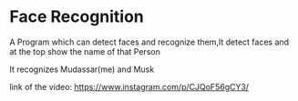 # Face Recognition

A Program which can detect faces and recognize them,It detect faces and at the top show the name of that Person

It recognizes Mudassar(me) and Musk 

link of the video: https://www.instagram.com/p/CJQoF56gCY3/
